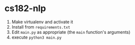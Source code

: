 # cs182-nlp

1. Make virtualenv and activate it
2. Install from `requirements.txt`
3. Edit `main.py` as appropriate (the `main` function's arguments)
4. execute `python3 main.py`
